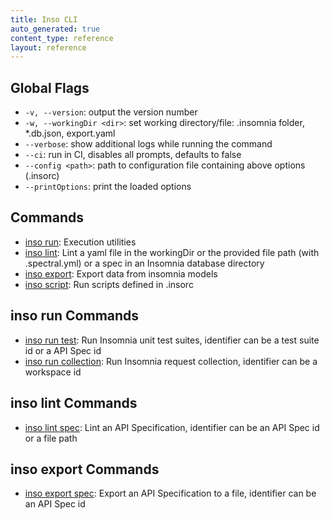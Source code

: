 ```yaml
---
title: Inso CLI
auto_generated: true
content_type: reference
layout: reference
---
```



## Global Flags

* `-v, --version`: output the version number
* `-w, --workingDir <dir>`: set working directory/file: .insomnia folder, *.db.json, export.yaml
* `--verbose`: show additional logs while running the command
* `--ci`: run in CI, disables all prompts, defaults to false
* `--config <path>`: path to configuration file containing above options (.insorc)
* `--printOptions`: print the loaded options

## Commands

* [inso run](/inso-cli/reference/run/): Execution utilities
* [inso lint](/inso-cli/reference/lint/): Lint a yaml file in the workingDir or the provided file path (with  .spectral.yml) or a spec in an Insomnia database directory
* [inso export](/inso-cli/reference/export/): Export data from insomnia models
* [inso script](/inso-cli/reference/script/): Run scripts defined in .insorc

## inso run Commands

* [inso run test](/inso-cli/reference/run_test/): Run Insomnia unit test suites, identifier can be a test suite id or a API Spec id
* [inso run collection](/inso-cli/reference/run_collection/): Run Insomnia request collection, identifier can be a workspace id

## inso lint Commands

* [inso lint spec](/inso-cli/reference/lint_spec/): Lint an API Specification, identifier can be an API Spec id or a file path

## inso export Commands

* [inso export spec](/inso-cli/reference/export_spec/): Export an API Specification to a file, identifier can be an API Spec id
